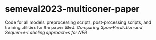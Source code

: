 # semeval2023-multiconer-paper
Code for all models, preprocessing scripts, post-processing scripts, and training utilities for the paper titled: 
_Comparing Span-Prediction and Sequence-Labeling approaches for NER_
